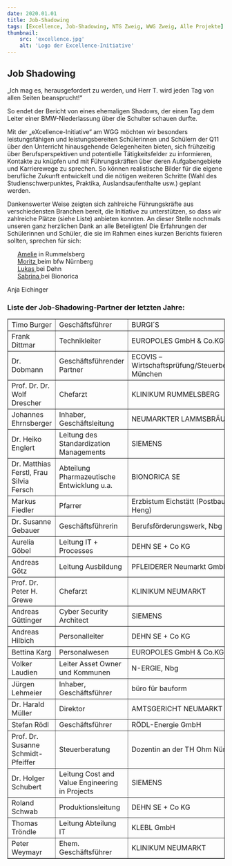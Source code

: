 ```yaml
---
date: 2020.01.01
title: Job-Shadowing
tags: [Excellence, Job-Shadowing, NTG Zweig, WWG Zweig, Alle Projekte]
thumbnail: 
    src: 'excellence.jpg'
    alt: 'Logo der Excellence-Initiative' 
---
```


## Job Shadowing

„Ich mag es, herausgefordert zu werden, und Herr T. wird jeden Tag von allen Seiten beansprucht!“

So endet der Bericht von eines ehemaligen Shadows, der einen Tag dem Leiter einer BMW-Niederlassung
über die Schulter schauen durfte. 

Mit der „eXcellence-Initiative“ am WGG möchten wir besonders
leistungsfähigen und leistungsbereiten Schülerinnen und Schülern der
Q11 über den Unterricht hinausgehende Gelegenheiten bieten, sich
frühzeitig über Berufsperspektiven und potentielle Tätigkeitsfelder
zu informieren, Kontakte zu knüpfen und mit Führungskräften über
deren Aufgabengebiete und Karrierewege zu sprechen. So können
realistische Bilder für die eigene berufliche Zukunft entwickelt und
die nötigen weiteren Schritte (Wahl des Studienschwerpunktes,
Praktika, Auslandsaufenthalte usw.) geplant werden.

Dankenswerter Weise zeigten sich zahlreiche Führungskräfte aus
verschiedensten Branchen bereit, die Initiative zu unterstützen, so
dass wir zahlreiche Plätze (siehe Liste) anbieten konnten. An dieser Stelle
nochmals unseren ganz herzlichen Dank an alle Beteiligten! Die
Erfahrungen der Schülerinnen und Schüler, die sie im Rahmen eines
kurzen Berichts fixieren sollten, sprechen für sich:

<ul style="list-style: none">
    <li><a href="/documents/chefarzt.pdf" target="_blank">Amelie</a> in Rummelsberg</li>
    <li><a href="/documents/geschaeftsfuehrung.pdf" target="_blank">Moritz </a>beim bfw Nürnberg</li>
    <li><a href="/documents/qualitaet.pdf" target="_blank">Lukas </a>bei Dehn</li>
    <li><a href="/documents/entwicklung.pdf" target="_blank">Sabrina </a>bei Bionorica</li>
</ul>

Anja Eichinger

### Liste der Job-Shadowing-Partner der letzten Jahre:

<table border="1">
    <tr>
        <td>Timo Burger</td>
        <td>Geschäftsführer</td>
        <td>BURGI´S</td>
    </tr>
    <tr>
        <td>Frank Dittmar</td>
        <td>Technikleiter</td>
        <td>EUROPOLES GmbH & Co.KG.</td>
    </tr>
    <tr>
        <td>Dr. Dobmann</td>
        <td>Geschäftsführender Partner</td>
        <td>ECOVIS – Wirtschaftsprüfung/Steuerberatung, München</td>
    </tr>
    <tr>
        <td>Prof. Dr. Dr. Wolf Drescher</td>
        <td>Chefarzt</td>
        <td>KLINIKUM RUMMELSBERG</td>
    </tr>
    <tr>
        <td>Johannes Ehrnsberger</td>
        <td>Inhaber, Geschäftsleitung</td>
        <td>NEUMARKTER LAMMSBRÄU</td>
    </tr>
    <tr>
        <td>Dr. Heiko Englert</td>
        <td>Leitung des Standardization Managements</td>
        <td>SIEMENS</td>
    </tr>
    <tr>
        <td>Dr. Matthias Ferstl, Frau Silvia Fersch</td>
        <td>Abteilung Pharmazeutische Entwicklung u.a.</td>
        <td>BIONORICA SE</td>
    </tr>
    <tr>
        <td>Markus Fiedler</td>
        <td>Pfarrer</td>
        <td>Erzbistum Eichstätt (Postbauer-Heng)</td>
    </tr>
    <tr>
        <td>Dr. Susanne Gebauer</td>
        <td>Geschäftsführerin</td>
        <td>Berufsförderungswerk, Nbg</td>
    </tr>
    <tr>
        <td>Aurelia Göbel</td>
        <td>Leitung IT + Processes</td>
        <td>DEHN SE + Co KG</td>
    </tr>
    <tr>
        <td>Andreas Götz</td>
        <td>Leitung Ausbildung</td>
        <td>PFLEIDERER Neumarkt GmbH</td>
    </tr>
    <tr>
        <td>Prof. Dr. Peter H. Grewe</td>
        <td>Chefarzt</td>
        <td>KLINIKUM NEUMARKT</td>
    </tr>
    <tr>
        <td>Andreas Güttinger</td>
        <td>Cyber Security Architect</td>
        <td>SIEMENS</td>
    </tr>
    <tr>
        <td>Andreas Hilbich</td>
        <td>Personalleiter</td>
        <td>DEHN SE + Co KG</td>
    </tr>
    <tr>
        <td>Bettina Karg</td>
        <td>Personalwesen</td>
        <td>EUROPOLES GmbH & Co.KG.</td>
    </tr>
    <tr>
        <td>Volker Laudien</td>
        <td>Leiter Asset Owner und Kommunen</td>
        <td>N-ERGIE, Nbg</td>
    </tr>
    <tr>
        <td>Jürgen Lehmeier</td>
        <td>Inhaber, Geschäftsführer</td>
        <td>büro für bauform</td>
    </tr>
    <tr>
        <td>Dr. Harald Müller</td>
        <td>Direktor</td>
        <td>AMTSGERICHT NEUMARKT</td>
    </tr>
    <tr>
        <td>Stefan Rödl</td>
        <td>Geschäftsführer</td>
        <td>RÖDL-Energie GmbH</td>
    </tr>
    <tr>
        <td>Prof. Dr. Susanne Schmidt-Pfeiffer</td>
        <td>Steuerberatung</td>
        <td>Dozentin an der TH Ohm Nürnberg</td>
    </tr>
    <tr>
        <td>Dr. Holger Schubert</td>
        <td>Leitung Cost and Value Engineering in Projects</td>
        <td>SIEMENS</td>
    </tr>
    <tr>
        <td>Roland Schwab</td>
        <td>Produktionsleitung</td>
        <td>DEHN SE + Co KG</td>
    </tr>
    <tr>
        <td>Thomas Tröndle</td>
        <td>Leitung Abteilung IT</td>
        <td>KLEBL GmbH</td>
    </tr>
    <tr>
        <td>Peter Weymayr</td>
        <td>Ehem. Geschäftsführer</td>
        <td>KLINIKUM NEUMARKT</td>
    </tr>
</table>